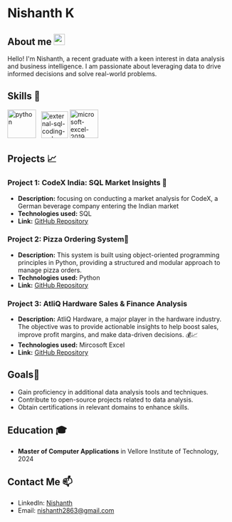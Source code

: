# Nishanth K 

## About me   <img width="25" height="25" src="https://img.icons8.com/ios-filled/64/about-me.png" alt="about-me"/>
Hello! I'm Nishanth, a recent graduate with a keen interest in data analysis and business intelligence. I am passionate about leveraging data to drive informed decisions and solve real-world problems.

## Skills 💼
 <img width="64" height="64" src="https://img.icons8.com/arcade/64/python.png" alt="python"/>&nbsp; &nbsp;<img width="60" height="60" src="https://img.icons8.com/external-flat-juicy-fish/60/external-sql-coding-and-development-flat-flat-juicy-fish.png" alt="external-sql-coding-and-development-flat-flat-juicy-fish"/> <img width="64" height="64" src="https://img.icons8.com/fluency/64/microsoft-excel-2019.png" alt="microsoft-excel-2019"/>

## Projects 📈
### Project 1: CodeX India: SQL Market Insights 🥤
- **Description:** focusing on conducting a market analysis for CodeX, a German beverage company entering the Indian market
- **Technologies used:** SQL
- **Link:** [GitHub Repository]((https://github.com/Nishanth-2863/CodeX-India-SQL-Market-Insights))

### Project 2: Pizza Ordering System🍕
- **Description:** This system is built using object-oriented programming principles in Python, providing a structured and modular approach to manage pizza orders.
- **Technologies used:** Python
- **Link:** [GitHub Repository](https://github.com/Nishanth-2863/Pizza-Ordering-System)

### Project 3: AtliQ Hardware Sales & Finance Analysis 
- **Description:** AtliQ Hardware, a major player in the hardware industry. The objective was to provide actionable insights to help boost sales, improve profit margins, and make data-driven decisions. 💰📈
- **Technologies used:** Mircosoft Excel
- **Link:** [GitHub Repository](https://github.com/Nishanth-2863/Excel-Data-Analytics-Project---AtliQ-Hardware)

## Goals🌟
- Gain proficiency in additional data analysis tools and techniques.
- Contribute to open-source projects related to data analysis.
- Obtain certifications in relevant domains to enhance skills.

## Education 🎓
- **Master of Computer Applications** in  Vellore Institute of Technology, 2024

## Contact Me 📫
- LinkedIn: [Nishanth](https://www.linkedin.com/in/nishanth-k-03bb77192/)
- Email: [nishanth2863@gmail.com](mailto:.com)

